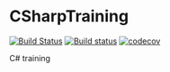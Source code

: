 # CSharpTraining

[![Build Status](https://travis-ci.org/budougumi0617/CSharpTraining.svg?branch=master)](https://travis-ci.org/budougumi0617/CSharpTraining)
[![Build status](https://ci.appveyor.com/api/projects/status/sr84l1s022jqcb44?svg=true)](https://ci.appveyor.com/project/budougumi0617/csharptraining)
[![codecov](https://codecov.io/gh/budougumi0617/CSharpTraining/branch/master/graph/badge.svg)](https://codecov.io/gh/budougumi0617/CSharpTraining)


C# training
